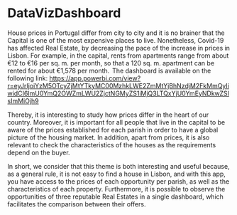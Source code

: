 # DataVizDashboard
House prices in Portugal differ from city to city and it is no brainer that the Capital is one of the most expensive places to live. Nonetheless, Covid-19 has affected Real Estate, by decreasing the pace of the increase in prices in Lisbon. For example, in the capital, rents from apartments range from about €12 to €16 per sq. m. per month, so that a 120 sq. m. apartment can be rented for about €1,578 per month.  
The dashboard is available on the following link: https://app.powerbi.com/view?r=eyJrIjoiYzM5OTcyZjMtYTkyMC00MzhkLWE2ZmMtYjBhNzdjM2FkMmQyIiwidCI6ImU0YmQ2OWZmLWU2ZjctNGMyZS1iMjQ3LTQxYjU0YmEyNDkwZSIsImMiOjh9

Thereby, it is interesting to study how prices differ in the heart of our country. Moreover, it is important for all people that live in the capital to be aware of the prices established for each parish in order to have a global picture of the housing market. In addition, apart from prices, it is also relevant to check the characteristics of the houses as the requirements depend on the buyer.  

In short, we consider that this theme is both interesting and useful because, as a general rule, it is not easy to find a house in Lisbon, and with this app, you have access to the prices of each opportunity per parish, as well as the characteristics of each property. Furthermore, it is possible to observe the opportunities of three reputable Real Estates in a single dashboard, which facilitates the comparison between their offers. 
 
